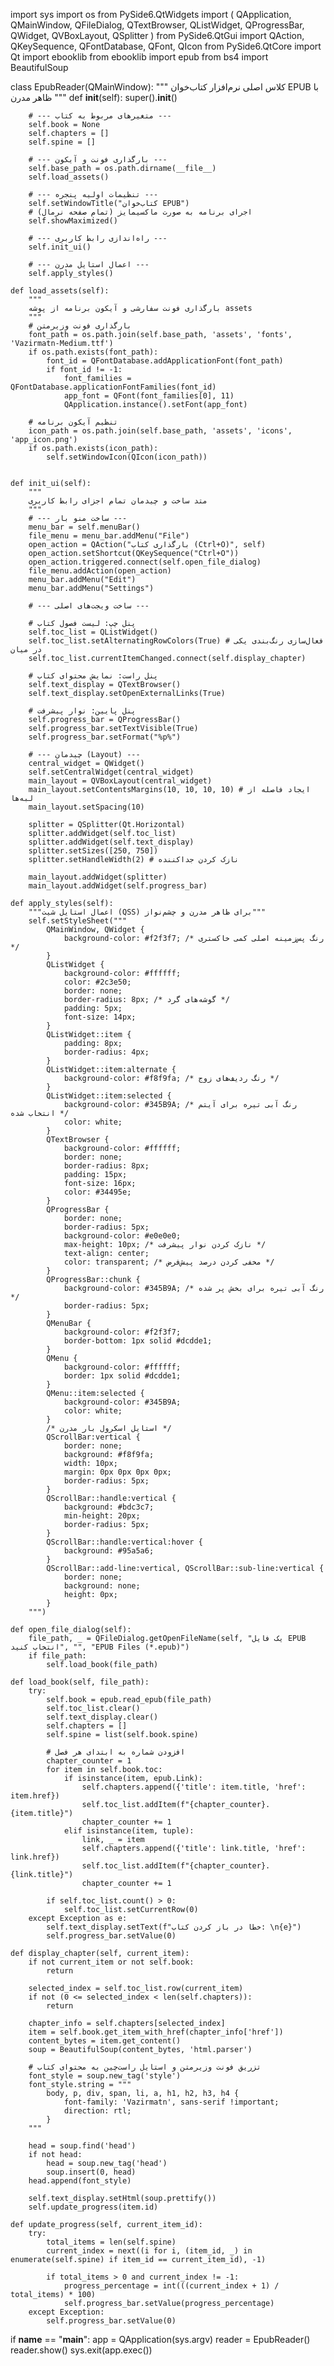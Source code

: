 import sys
import os
from PySide6.QtWidgets import (
    QApplication, QMainWindow, QFileDialog, QTextBrowser,
    QListWidget, QProgressBar, QWidget, QVBoxLayout,
    QSplitter
)
from PySide6.QtGui import QAction, QKeySequence, QFontDatabase, QFont, QIcon
from PySide6.QtCore import Qt
import ebooklib
from ebooklib import epub
from bs4 import BeautifulSoup

class EpubReader(QMainWindow):
    """
    کلاس اصلی نرم‌افزار کتاب‌خوان EPUB با ظاهر مدرن
    """
    def __init__(self):
        super().__init__()

        # --- متغیرهای مربوط به کتاب ---
        self.book = None
        self.chapters = []
        self.spine = []
        
        # --- بارگذاری فونت و آیکون ---
        self.base_path = os.path.dirname(__file__)
        self.load_assets()

        # --- تنظیمات اولیه پنجره ---
        self.setWindowTitle("کتاب‌خوان EPUB")
        # اجرای برنامه به صورت ماکسیمایز (تمام صفحه نرمال)
        self.showMaximized()
        
        # --- راه‌اندازی رابط کاربری ---
        self.init_ui()
        
        # --- اعمال استایل مدرن ---
        self.apply_styles()

    def load_assets(self):
        """
        بارگذاری فونت سفارشی و آیکون برنامه از پوشه assets
        """
        # بارگذاری فونت وزیرمتن
        font_path = os.path.join(self.base_path, 'assets', 'fonts', 'Vazirmatn-Medium.ttf')
        if os.path.exists(font_path):
            font_id = QFontDatabase.addApplicationFont(font_path)
            if font_id != -1:
                font_families = QFontDatabase.applicationFontFamilies(font_id)
                app_font = QFont(font_families[0], 11)
                QApplication.instance().setFont(app_font)
        
        # تنظیم آیکون برنامه
        icon_path = os.path.join(self.base_path, 'assets', 'icons', 'app_icon.png')
        if os.path.exists(icon_path):
            self.setWindowIcon(QIcon(icon_path))


    def init_ui(self):
        """
        متد ساخت و چیدمان تمام اجزای رابط کاربری
        """
        # --- ساخت منو بار ---
        menu_bar = self.menuBar()
        file_menu = menu_bar.addMenu("File")
        open_action = QAction("بارگذاری کتاب (Ctrl+O)", self)
        open_action.setShortcut(QKeySequence("Ctrl+O"))
        open_action.triggered.connect(self.open_file_dialog)
        file_menu.addAction(open_action)
        menu_bar.addMenu("Edit")
        menu_bar.addMenu("Settings")
        
        # --- ساخت ویجت‌های اصلی ---
        
        # پنل چپ: لیست فصول کتاب
        self.toc_list = QListWidget()
        self.toc_list.setAlternatingRowColors(True) # فعال‌سازی رنگ‌بندی یکی در میان
        self.toc_list.currentItemChanged.connect(self.display_chapter)

        # پنل راست: نمایش محتوای کتاب
        self.text_display = QTextBrowser()
        self.text_display.setOpenExternalLinks(True)

        # پنل پایین: نوار پیشرفت
        self.progress_bar = QProgressBar()
        self.progress_bar.setTextVisible(True)
        self.progress_bar.setFormat("%p%")

        # --- چیدمان (Layout) ---
        central_widget = QWidget()
        self.setCentralWidget(central_widget)
        main_layout = QVBoxLayout(central_widget)
        main_layout.setContentsMargins(10, 10, 10, 10) # ایجاد فاصله از لبه‌ها
        main_layout.setSpacing(10)

        splitter = QSplitter(Qt.Horizontal)
        splitter.addWidget(self.toc_list)
        splitter.addWidget(self.text_display)
        splitter.setSizes([250, 750])
        splitter.setHandleWidth(2) # نازک کردن جداکننده

        main_layout.addWidget(splitter)
        main_layout.addWidget(self.progress_bar)

    def apply_styles(self):
        """اعمال استایل شیت (QSS) برای ظاهر مدرن و چشم‌نواز"""
        self.setStyleSheet("""
            QMainWindow, QWidget {
                background-color: #f2f3f7; /* رنگ پس‌زمینه اصلی کمی خاکستری */
            }
            QListWidget {
                background-color: #ffffff;
                color: #2c3e50;
                border: none;
                border-radius: 8px; /* گوشه‌های گرد */
                padding: 5px;
                font-size: 14px;
            }
            QListWidget::item {
                padding: 8px;
                border-radius: 4px;
            }
            QListWidget::item:alternate {
                background-color: #f8f9fa; /* رنگ ردیف‌های زوج */
            }
            QListWidget::item:selected {
                background-color: #345B9A; /* رنگ آبی تیره برای آیتم انتخاب شده */
                color: white;
            }
            QTextBrowser {
                background-color: #ffffff;
                border: none;
                border-radius: 8px;
                padding: 15px;
                font-size: 16px;
                color: #34495e;
            }
            QProgressBar {
                border: none;
                border-radius: 5px;
                background-color: #e0e0e0;
                max-height: 10px; /* نازک کردن نوار پیشرفت */
                text-align: center;
                color: transparent; /* مخفی کردن درصد پیش‌فرض */
            }
            QProgressBar::chunk {
                background-color: #345B9A; /* رنگ آبی تیره برای بخش پر شده */
                border-radius: 5px;
            }
            QMenuBar {
                background-color: #f2f3f7;
                border-bottom: 1px solid #dcdde1;
            }
            QMenu {
                background-color: #ffffff;
                border: 1px solid #dcdde1;
            }
            QMenu::item:selected {
                background-color: #345B9A;
                color: white;
            }
            /* استایل اسکرول بار مدرن */
            QScrollBar:vertical {
                border: none;
                background: #f8f9fa;
                width: 10px;
                margin: 0px 0px 0px 0px;
                border-radius: 5px;
            }
            QScrollBar::handle:vertical {
                background: #bdc3c7;
                min-height: 20px;
                border-radius: 5px;
            }
            QScrollBar::handle:vertical:hover {
                background: #95a5a6;
            }
            QScrollBar::add-line:vertical, QScrollBar::sub-line:vertical {
                border: none;
                background: none;
                height: 0px;
            }
        """)

    def open_file_dialog(self):
        file_path, _ = QFileDialog.getOpenFileName(self, "یک فایل EPUB انتخاب کنید", "", "EPUB Files (*.epub)")
        if file_path:
            self.load_book(file_path)

    def load_book(self, file_path):
        try:
            self.book = epub.read_epub(file_path)
            self.toc_list.clear()
            self.text_display.clear()
            self.chapters = []
            self.spine = list(self.book.spine)
            
            # افزودن شماره به ابتدای هر فصل
            chapter_counter = 1
            for item in self.book.toc:
                if isinstance(item, epub.Link):
                    self.chapters.append({'title': item.title, 'href': item.href})
                    self.toc_list.addItem(f"{chapter_counter}. {item.title}")
                    chapter_counter += 1
                elif isinstance(item, tuple):
                    link, _ = item
                    self.chapters.append({'title': link.title, 'href': link.href})
                    self.toc_list.addItem(f"{chapter_counter}. {link.title}")
                    chapter_counter += 1

            if self.toc_list.count() > 0:
                self.toc_list.setCurrentRow(0)
        except Exception as e:
            self.text_display.setText(f"خطا در باز کردن کتاب: \n{e}")
            self.progress_bar.setValue(0)

    def display_chapter(self, current_item):
        if not current_item or not self.book:
            return

        selected_index = self.toc_list.row(current_item)
        if not (0 <= selected_index < len(self.chapters)):
            return

        chapter_info = self.chapters[selected_index]
        item = self.book.get_item_with_href(chapter_info['href'])
        content_bytes = item.get_content()
        soup = BeautifulSoup(content_bytes, 'html.parser')
        
        # تزریق فونت وزیرمتن و استایل راست‌چین به محتوای کتاب
        font_style = soup.new_tag('style')
        font_style.string = """
            body, p, div, span, li, a, h1, h2, h3, h4 { 
                font-family: 'Vazirmatn', sans-serif !important; 
                direction: rtl; 
            }
        """
        
        head = soup.find('head')
        if not head:
            head = soup.new_tag('head')
            soup.insert(0, head)
        head.append(font_style)

        self.text_display.setHtml(soup.prettify())
        self.update_progress(item.id)
        
    def update_progress(self, current_item_id):
        try:
            total_items = len(self.spine)
            current_index = next((i for i, (item_id, _) in enumerate(self.spine) if item_id == current_item_id), -1)
            
            if total_items > 0 and current_index != -1:
                progress_percentage = int(((current_index + 1) / total_items) * 100)
                self.progress_bar.setValue(progress_percentage)
        except Exception:
            self.progress_bar.setValue(0)


if __name__ == "__main__":
    app = QApplication(sys.argv)
    reader = EpubReader()
    reader.show()
    sys.exit(app.exec())
